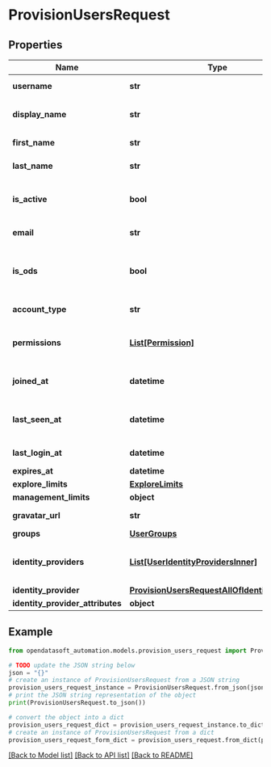 # ProvisionUsersRequest


## Properties

Name | Type | Description | Notes
------------ | ------------- | ------------- | -------------
**username** | **str** | The user&#39;s username | [optional] 
**display_name** | **str** | Simplified version of the username | [optional] [readonly] 
**first_name** | **str** | The user&#39;s first name | [optional] 
**last_name** | **str** | The user&#39;s last name | [optional] 
**is_active** | **bool** | is &#x60;true&#x60; if the user can connect to their account | [optional] [readonly] 
**email** | **str** | The user&#39;s e-mail address | 
**is_ods** | **bool** | is &#x60;true&#x60; if the user belongs to the Opendatasoft organization | [optional] [readonly] 
**account_type** | **str** | The user&#39;s account type. | [optional] [readonly] 
**permissions** | [**List[Permission]**](Permission.md) | A list of permissions granted to this user | [optional] 
**joined_at** | **datetime** | The date when the user joined the domain | [optional] [readonly] 
**last_seen_at** | **datetime** | The date when the user used their account for the last time | [optional] [readonly] 
**last_login_at** | **datetime** |  | [optional] [readonly] 
**expires_at** | **datetime** |  | [optional] 
**explore_limits** | [**ExploreLimits**](ExploreLimits.md) |  | [optional] 
**management_limits** | **object** |  | [optional] 
**gravatar_url** | **str** |  | [optional] [readonly] 
**groups** | [**UserGroups**](UserGroups.md) |  | [optional] 
**identity_providers** | [**List[UserIdentityProvidersInner]**](UserIdentityProvidersInner.md) | The list of authentification providers type for this user. | [optional] [readonly] 
**identity_provider** | [**ProvisionUsersRequestAllOfIdentityProvider**](ProvisionUsersRequestAllOfIdentityProvider.md) |  | 
**identity_provider_attributes** | **object** |  | [optional] 

## Example

```python
from opendatasoft_automation.models.provision_users_request import ProvisionUsersRequest

# TODO update the JSON string below
json = "{}"
# create an instance of ProvisionUsersRequest from a JSON string
provision_users_request_instance = ProvisionUsersRequest.from_json(json)
# print the JSON string representation of the object
print(ProvisionUsersRequest.to_json())

# convert the object into a dict
provision_users_request_dict = provision_users_request_instance.to_dict()
# create an instance of ProvisionUsersRequest from a dict
provision_users_request_form_dict = provision_users_request.from_dict(provision_users_request_dict)
```
[[Back to Model list]](../README.md#documentation-for-models) [[Back to API list]](../README.md#documentation-for-api-endpoints) [[Back to README]](../README.md)


